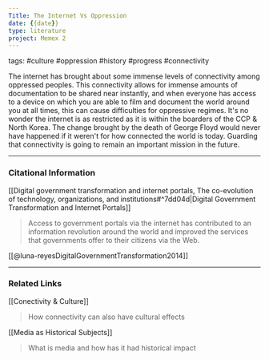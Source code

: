 ```yaml
---
Title: The Internet Vs Oppression
date: {{date}}
type: literature
project: Memex 2
---
```

tags: #culture #oppression #history #progress #connectivity 

The internet has brought about some immense levels of connectivity among oppressed peoples. This connectivity allows for immense amounts of documentation to be shared near instantly, and when everyone has access to a device on which you are able to film and document the world around you at all times, this can cause difficulties for oppressive regimes. It's no wonder the internet is as restricted as it is within the boarders of the CCP & North Korea. The change brought by the death of George Floyd would never have happened if it weren't for how connected the world is today. Guarding that connectivity is going to remain an important mission in the future.

---
### Citational Information
[[Digital government transformation and internet portals, The co-evolution of technology, organizations, and institutions#^7dd04d|Digital Government Transformation and Internet Portals]]
>Access to government portals via the internet has contributed to an information revolution around the world and improved the services that governments offer to their citizens via the Web.

[[@luna-reyesDigitalGovernmentTransformation2014]]

---

### Related Links
[[Conectivity & Culture]]
>How connectivity can also have cultural effects

[[Media as Historical Subjects]]
>What is media and how has it had historical impact